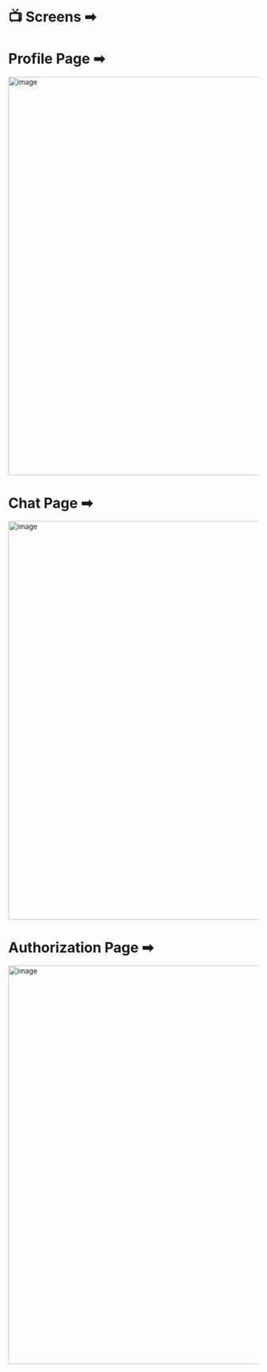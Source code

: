 <h1>📺 Screens ➡</h1>
<h1>Profile Page ➡</h1>
<img width="1287" height="800" alt="image" src="https://github.com/user-attachments/assets/2289c937-9162-4ff4-acdd-12fcc957cd9e">
<h1>Chat Page ➡</h1>
<img width="1287" height="800" alt="image" src="https://github.com/user-attachments/assets/9a75fc74-4f97-49a3-a5af-400c236db9bb">
<h1>Authorization Page ➡</h1>
<img width="1296" height="800" alt="image" src="https://github.com/user-attachments/assets/bc3e006d-6006-439d-90cd-243ca8271972">

